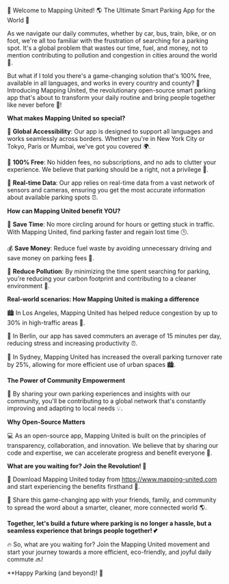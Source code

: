 🚀 Welcome to Mapping United! 🌎 The Ultimate Smart Parking App for the World 🌟

As we navigate our daily commutes, whether by car, bus, train, bike, or on foot, we're all too familiar with the frustration of searching for a parking spot. It's a global problem that wastes our time, fuel, and money, not to mention contributing to pollution and congestion in cities around the world 🚨.

But what if I told you there's a game-changing solution that's 100% free, available in all languages, and works in every country and county? 🤯 Introducing Mapping United, the revolutionary open-source smart parking app that's about to transform your daily routine and bring people together like never before 🔗!

**What makes Mapping United so special?**

🔴 **Global Accessibility**: Our app is designed to support all languages and works seamlessly across borders. Whether you're in New York City or Tokyo, Paris or Mumbai, we've got you covered 🌍.

🔹 **100% Free**: No hidden fees, no subscriptions, and no ads to clutter your experience. We believe that parking should be a right, not a privilege 💸.

🔻 **Real-time Data**: Our app relies on real-time data from a vast network of sensors and cameras, ensuring you get the most accurate information about available parking spots ⏰.

**How can Mapping United benefit YOU?**

💸 **Save Time**: No more circling around for hours or getting stuck in traffic. With Mapping United, find parking faster and regain lost time 🕒.

💰 **Save Money**: Reduce fuel waste by avoiding unnecessary driving and save money on parking fees 💸.

🌟 **Reduce Pollution**: By minimizing the time spent searching for parking, you're reducing your carbon footprint and contributing to a cleaner environment 🌿.

**Real-world scenarios: How Mapping United is making a difference**

🏙️ In Los Angeles, Mapping United has helped reduce congestion by up to 30% in high-traffic areas 🚗.

🚌 In Berlin, our app has saved commuters an average of 15 minutes per day, reducing stress and increasing productivity ⏰.

🌴 In Sydney, Mapping United has increased the overall parking turnover rate by 25%, allowing for more efficient use of urban spaces 🏙️.

**The Power of Community Empowerment**

🤝 By sharing your own parking experiences and insights with our community, you'll be contributing to a global network that's constantly improving and adapting to local needs 💡.

**Why Open-Source Matters**

💻 As an open-source app, Mapping United is built on the principles of transparency, collaboration, and innovation. We believe that by sharing our code and expertise, we can accelerate progress and benefit everyone 🚀.

**What are you waiting for? Join the Revolution! 👊**

📲 Download Mapping United today from https://www.mapping-united.com and start experiencing the benefits firsthand 🔴.

📢 Share this game-changing app with your friends, family, and community to spread the word about a smarter, cleaner, more connected world 🌎.

**Together, let's build a future where parking is no longer a hassle, but a seamless experience that brings people together! 💕**

🔥 So, what are you waiting for? Join the Mapping United movement and start your journey towards a more efficient, eco-friendly, and joyful daily commute 🔜!

**Happy Parking (and beyond)! 🚀